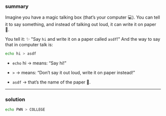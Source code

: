 ### summary 
Imagine you have a magic talking box (that’s your computer 💻). You can tell it to say something, and instead of talking out loud, it can write it on paper 📝.

You tell it:
✨ "Say `hi` and write it on a paper called `asdf`!"
And the way to say that in computer talk is:
```bash
echo hi > asdf
```
- `echo` hi → means: “Say hi!”

- `>` → means: “Don’t say it out loud, write it on paper instead!”

- `asdf` → that’s the name of the paper 🧾.
____________
### solution 
```bash
echo PWN > COLLEGE
```
